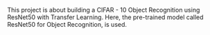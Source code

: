 This project is about building a CIFAR - 10 Object Recognition using ResNet50 with Transfer Learning. 
Here, the pre-trained model called ResNet50 for Object Recognition, is used.
